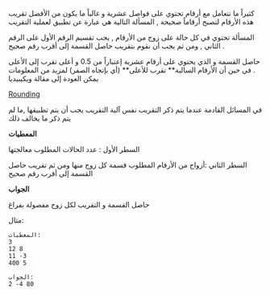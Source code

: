 كثيراً ما نتعامل مع أرقام تحتوي على فواصل عشرية و غالباً ما يكون من الأفضل تقريب هذه الأرقام لتصبح أرقاماً 
صحيحة , المسألة التالية هي عبارة عن تطبيق لعملية التقريب


المسألة تحتوي في كل حالة على زوج من الأرقام , يجب تقسيم الرقم الأول على الرقم الثاني   , ومن
ثم يجب أن نقوم بتقريب حاصل القسمة إلى أقرب رقم صحيح .


حاصل القسمة و الذي يحتوي على أرقام عشرية إعتباراً من 0.5 و أعلى تقرب إلى الأعلى . في حين أن 
الأرقام السالبة** تقرب للأعلى** (أي بإتجاه الصفر) لمزيد من المعلومات 
يمكن العودة إلى مقالة ويكيبيديا

[Rounding](http://en.wikipedia.org/wiki/Rounding#Round_half_up)


في المسائل القادمة عندما يتم ذكر التقريب نفس آلية التقريب يجب أن يتم تطبيقها ,ما
لم يتم ذكر ما يخالف ذلك 

**المعطيات**

السطر الأول : عدد الحالات المطلوب معالجتها

السطر الثاني :أزواج من الأرقام المطلوب قسمة 
كل زوج منها ومن ثم تقريب حاصل القسمة إلى أقرب رقم صحيح

**الجواب**

حاصل القسمة و التقريب لكل زوج مفصولة بفراغ

مثال:

	المعطيات:
	3
	12 8
	11 -3
	400 5
	
	الجواب:
	2 -4 80
